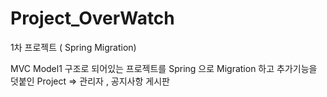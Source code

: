 # Project_OverWatch
1차 프로젝트 ( Spring Migration)

MVC Model1 구조로 되어있는 프로젝트를 Spring 으로 Migration 하고 
추가기능을 덧붙인 Project => 관리자 , 공지사항 게시판 
